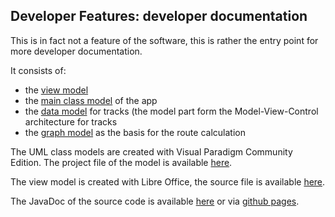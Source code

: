 ## Developer Features: developer documentation

This is in fact not a feature of the software, this is rather the entry point for more developer documentation.

It consists of:
- the [view model](./ViewModel.md)
- the [main class model](./MainClassModel.md) of the app
- the [data model](./Model.md) for tracks (the model part form the Model-View-Control architecture for tracks
- the [graph model](./graph.md) as the basis for the route calculation

The UML class models are created with Visual Paradigm Community Edition. 
The project file of the model is available [here](../../../more/mgmap.vpp).

The view model is created with Libre Office, the source file is available [here](../../../more/ViewModel.odg).  

The JavaDoc of the source code is available [here](../../../javadoc/index.html)
or via [github pages](https://mg4gh.github.io/MGMapViewer/javadoc/index.html).